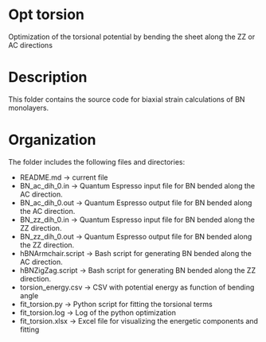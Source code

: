 # Opt torsion
Optimization of the torsional potential by bending the sheet along the ZZ or AC directions

# Description
This folder contains the source code for biaxial strain calculations of BN monolayers.

# Organization
The folder includes the following files and directories:
 - README.md -> current file
 - BN_ac_dih_0.in -> Quantum Espresso input file for BN bended along the AC direction.
 - BN_ac_dih_0.out -> Quantum Espresso output file for BN bended along the AC direction.
 - BN_zz_dih_0.in -> Quantum Espresso input file for BN bended along the ZZ direction.
 - BN_zz_dih_0.out -> Quantum Espresso output file for BN bended along the ZZ direction.
 - hBNArmchair.script -> Bash script for generating BN bended along the AC direction.
 - hBNZigZag.script -> Bash script for generating BN bended along the ZZ direction.
 - torsion_energy.csv -> CSV with potential energy as function of bending angle
 - fit_torsion.py -> Python script for fitting the torsional terms
 - fit_torsion.log -> Log of the python optimization
 - fit_torsion.xlsx -> Excel file for visualizing the energetic components and fitting
